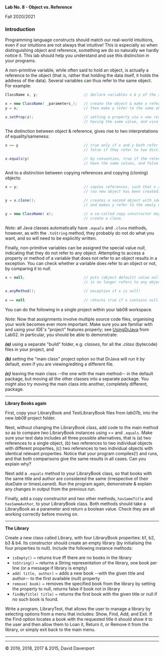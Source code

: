 **Lab No. 8 \- Object vs. Reference**

Fall 2020/2021

### Introduction

Programming language constructs should match our real-world intuitions, even if our intuitions are not always that intuitive! This is especially so when distinguishing object and reference, something we do so naturally we hardly notice it. This lab should help you understand and use this distinction in your programs.

A non-primitive variable, while often said to hold an object, is actually a reference to the object (that is, rather that holding the data itself, it holds the address of the data). Several variables can thus refer to the same object. For example:

```java
ClassName x, y;                     // declare variables x & y of the same type

x = new ClassName( _parameters_);   // create the object & make x refer to it  
y = x;                              // then make y refer to the same object as x  

x.setProp(z);                       // setting a property via x now results in y  
                                    // having the same value, and vice versa.
```

The distinction between object & reference, gives rise to two interpretations of equality/sameness:

```java
x == y                              // true only if x and y both refer to a single unique object,  
                                    // false if they refer to two distinct objects
 
x.equals(y)                         // by convention, true if the relevant properties of x and y  
                                    // have the same values, and false otherwise.
 ```

And to a distinction between copying references and copying (cloning) objects:

```java
x = y;                              // copies references, such that x and y refer to a single object  
                                    // (no new object has been created)  

y = x.clone();                      // creates a second object with identical properties to x  
                                    // and makes y refer to the newly cloned object.  
  
y = new ClassName( x);              // a so-called copy constructor may also be used to  
                                    // create a clone.
```

_Note:_ all Java classes automatically have ``.equals`` and ``.clone`` methods, however, as with the ``.toString`` method, they probably do not do what you want, and so will need to be explicitly written.

Finally, non-primitive variables can be assigned the special value _null_, indicating that they do not refer to any object. Attempting to access a property or method of a variable that does not refer to an object results in a exception. You can check whether a variable does refer to an object or not, by comparing it to _null_.

```java
x = null;                           // puts (object default) value null into x  
                                    // (x no longer refers to any object)  

x.anyMethod();                      // exception if x is null!  
  
x == null                           // returns true if x contains null (i.e. does not refer to an object).
```

You can do the following in a single project within your lab08 workspace.

_Note:_ Now that assignments involve multiple source code files, organising your work becomes ever more important. Make sure you are familiar with and using your IDE's "project" features properly; see [UsingDrJava](http://web.archive.org/web/20191227215305/http://www.cs.bilkent.edu.tr/%7Edavid/cs101/practicalwork/Using-DrJava/UsingDrJava.doc) from Lab02. In particular, you should be able to demonstrate:

_**(a)**_ using a separate "build" folder, e.g. _classes_, for all the _.class_ (bytecode) files in your project, and

**_(b)_** setting the "main class" project option so that DrJava will run it by default, even if you are viewing/editing a different file.

**_(c)_** leaving the main class --the one with the main method-- in the default package, but moving all the other classes into a separate package. You might also try moving the main class into another, completely different, package.

* * *

**Library Books again**

First, copy your LibraryBook and TestLibraryBook files from _lab07b_, into the new _lab08_ project folder.

Next, without changing the LibraryBook class, add code to the main method so as to compare two LibraryBook instances using == and ``.equals``. Make sure your test data includes all three possible alternatives, that is (a) two references to a single object, (b) two references to two individual objects with different properties, (c) two references to two individual objects with identical relevant properties. Notice that your program compiles(!) and runs, and that both comparisons give the same results in all cases. Can you explain why?

Next add a ``.equals`` method to your LibraryBook class, so that books with the same title and author are considered the same (irrespective of their dueDate or timesLoaned). Run the program again, demonstrate & explain any changes in output from the previous run.

Finally, add a copy constructor and two other methods, ``hasSameTitle`` and ``hasSameAuthor``, to your LibraryBook class. Both methods should take a LibraryBook as a parameter and return a boolean value. Check they are all working correctly before moving on.

* * *

**The Library**

Create a new class called Library, with four LibraryBook properties: b1, b2, b3 & b4. Its constructor should create an empty library (by initialising the four properties to null). Include the following instance methods:

*   ``isEmpty()`` ~ returns true iff there are no books in the library
*   ``toString()`` ~ returns a String representation of the library, one book per line (or a message if library is empty)
*   ``add( title, author)`` ~ adds a new book --with the given title and author-- to the first available (null) property
*   ``remove( book)`` ~ removes the specified book from the library by setting the property to null, returns false if book not in library
*   ``findByTitle( title)`` ~ returns the first book with the given title or null if no such book is found.

Write a program, LibraryTest, that allows the user to manage a library by selecting options from a menu that includes: Show, Find, Add, and Exit. If the Find option locates a book with the requested title it should show it to the user and then allow them to Loan it, Return it, or Remove it from the library, or simply exit back to the main menu.

* * *

* * *

© 2019, 2018, 2017 & 2015, David Davenport